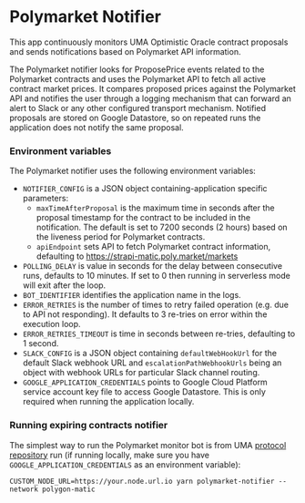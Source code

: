 # Polymarket Notifier

This app continuously monitors UMA Optimistic Oracle contract proposals and sends notifications based on Polymarket API information.

The Polymarket notifier looks for ProposePrice events related to the Polymarket contracts and uses the Polymarket API to fetch all active contract market prices. It compares proposed prices against the Polymarket API and notifies the user through a logging mechanism that can forward an alert to Slack or any other configured transport mechanism. Notified proposals are stored on Google Datastore, so on repeated runs the application does not notify the same proposal.

### Environment variables

The Polymarket notifier uses the following environment variables:

- `NOTIFIER_CONFIG` is a JSON object containing-application specific parameters:
  - `maxTimeAfterProposal` is the maximum time in seconds after the proposal timestamp for the contract to be included in the notification. The default is set to 7200 seconds (2 hours) based on the liveness period for Polymarket contracts.
  - `apiEndpoint` sets API to fetch Polymarket contract information, defaulting to https://strapi-matic.poly.market/markets
- `POLLING_DELAY` is value in seconds for the delay between consecutive runs, defaults to 10 minutes. If set to 0 then running in serverless mode will exit after the loop.
- `BOT_IDENTIFIER` identifies the application name in the logs.
- `ERROR_RETRIES` is the number of times to retry failed operation (e.g. due to API not responding). It defaults to 3 re-tries on error within the execution loop.
- `ERROR_RETRIES_TIMEOUT` is time in seconds between re-tries, defaulting to 1 second.
- `SLACK_CONFIG` is a JSON object containing `defaultWebHookUrl` for the default Slack webhook URL and `escalationPathWebhookUrls` being an object with webhook URLs for particular Slack channel routing.
- `GOOGLE_APPLICATION_CREDENTIALS` points to Google Cloud Platform service account key file to access Google Datastore. This is only required when running the application locally.

### Running expiring contracts notifier

The simplest way to run the Polymarket monitor bot is from UMA [protocol repository](https://github.com/UMAprotocol/protocol/) run (if running locally, make sure you have `GOOGLE_APPLICATION_CREDENTIALS` as an environment variable):

```
CUSTOM_NODE_URL=https://your.node.url.io yarn polymarket-notifier --network polygon-matic
```
